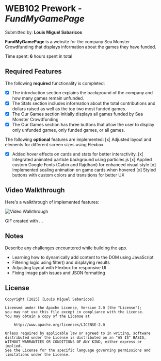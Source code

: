 # WEB102 Prework - *FundMyGamePage*

Submitted by: **Louis Miguel Sabaricos**

**FundMyGamePage** is a website for the company Sea Monster Crowdfunding that displays information about the games they have funded.

Time spent: **6** hours spent in total

## Required Features

The following **required** functionality is completed:

* [x] The introduction section explains the background of the company and how many games remain unfunded.
* [x] The Stats section includes information about the total contributions and dollars raised as well as the top two most funded games.
* [x] The Our Games section initially displays all games funded by Sea Monster Crowdfunding
* [x] The Our Games section has three buttons that allow the user to display only unfunded games, only funded games, or all games.

The following **optional** features are implemented:
  [x] Adjusted layout and elements for different screen sizes using Flexbox.
* [x] Added hover effects on cards and stats for better interactivity.
  [x] Integrated animated particle background using particles.js 
  [x] Applied custom Google Fonts (Cabin and Rajdhani) for enhanced visual style
  [x] Implemented scaling animation on game cards when hovered
  [x] Styled buttons with custom colors and transitions for better UX

## Video Walkthrough

Here's a walkthrough of implemented features:

<img src="video/walkthrough.gif" title='Video Walkthrough' width='' alt='Video Walkthrough' />

<!-- Replace this with whatever GIF tool you used! -->
GIF created with ...  
<!-- Recommended tools:
[Kap](https://getkap.co/) for macOS
[ScreenToGif](https://www.screentogif.com/) for Windows
[peek](https://github.com/phw/peek) for Linux. -->

## Notes

Describe any challenges encountered while building the app.
- Learning how to dynamically add content to the DOM using JavaScript
- Filtering logic using filter() and displaying results
- Adjusting layout with Flexbox for responsive UI
- Fixing image path issues and JSON formatting


## License

    Copyright [2025] [Louis Miguel Sabaricos]

    Licensed under the Apache License, Version 2.0 (the "License");
    you may not use this file except in compliance with the License.
    You may obtain a copy of the License at

        http://www.apache.org/licenses/LICENSE-2.0

    Unless required by applicable law or agreed to in writing, software
    distributed under the License is distributed on an "AS IS" BASIS,
    WITHOUT WARRANTIES OR CONDITIONS OF ANY KIND, either express or implied.
    See the License for the specific language governing permissions and
    limitations under the License.
